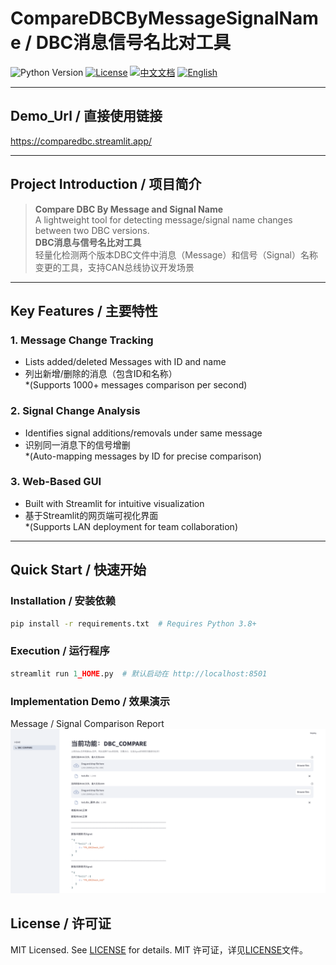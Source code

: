 # CompareDBCByMessageSignalName / DBC消息信号名比对工具

![Python Version](https://img.shields.io/badge/python-3.8%2B-blue)
[![License](https://img.shields.io/badge/license-MIT-green)](LICENSE)
[![中文文档](https://img.shields.io/badge/lang-zh-red.svg)](#)
[![English](https://img.shields.io/badge/lang-en-blue.svg)](#)

---
## Demo_Url / 直接使用链接
https://comparedbc.streamlit.app/

---

## Project Introduction / 项目简介
> **Compare DBC By Message and Signal Name**  
> A lightweight tool for detecting message/signal name changes between two DBC versions.  
> **DBC消息与信号名比对工具**  
> 轻量化检测两个版本DBC文件中消息（Message）和信号（Signal）名称变更的工具，支持CAN总线协议开发场景


---

## Key Features / 主要特性
### 1. **Message Change Tracking**  
   - Lists added/deleted Messages with ID and name  
   - 列出新增/删除的消息（包含ID和名称）  
      *(Supports 1000+ messages comparison per second)

### 2. **Signal Change Analysis**  
   - Identifies signal additions/removals under same message  
   - 识别同一消息下的信号增删  
      *(Auto-mapping messages by ID for precise comparison)

### 3. **Web-Based GUI**  
   - Built with Streamlit for intuitive visualization  
   - 基于Streamlit的网页端可视化界面  
      *(Supports LAN deployment for team collaboration)


---

## Quick Start / 快速开始
### Installation / 安装依赖
```bash
pip install -r requirements.txt  # Requires Python 3.8+
```

### Execution / 运行程序
```python
streamlit run 1_HOME.py  # 默认启动在 http://localhost:8501
```
### Implementation Demo / 效果演示
Message / Signal Comparison Report
![SCR-20250403-sjig](pages/DBC_COMPARE/SCR-20250403-sjig.png)

## License / 许可证
MIT Licensed. See [LICENSE](LICENSE) for details.
MIT 许可证，详见[LICENSE](LICENSE)文件。